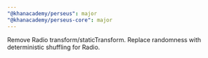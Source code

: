 ```yaml
---
"@khanacademy/perseus": major
"@khanacademy/perseus-core": major
---
```


Remove Radio transform/staticTransform. Replace randomness with deterministic shuffling for Radio.
